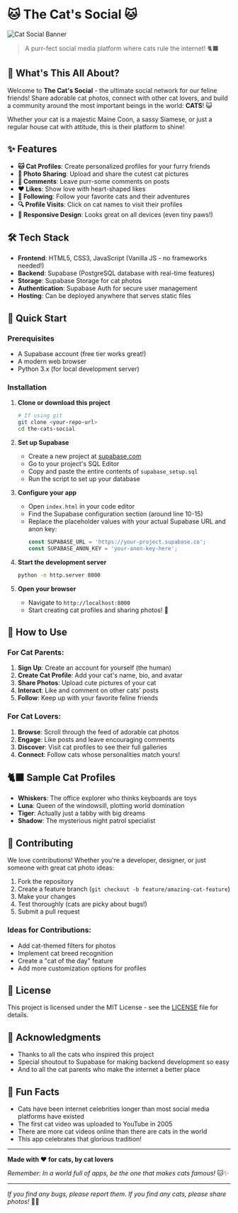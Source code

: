 # 🐱 The Cat's Social 🐱

![Cat Social Banner](https://placehold.co/800x200/F0007A/FFF?text=🐾+The+Cat%27s+Social+🐾)

> A purr-fect social media platform where cats rule the internet! 🐈‍⬛

## 🐾 What's This All About?

Welcome to **The Cat's Social** - the ultimate social network for our feline friends! Share adorable cat photos, connect with other cat lovers, and build a community around the most important beings in the world: **CATS**! 😺

Whether your cat is a majestic Maine Coon, a sassy Siamese, or just a regular house cat with attitude, this is their platform to shine!

## ✨ Features

- **🐱 Cat Profiles**: Create personalized profiles for your furry friends
- **📸 Photo Sharing**: Upload and share the cutest cat pictures
- **💬 Comments**: Leave purr-some comments on posts
- **❤️ Likes**: Show love with heart-shaped likes
- **👥 Following**: Follow your favorite cats and their adventures
- **🔍 Profile Visits**: Click on cat names to visit their profiles
- **📱 Responsive Design**: Looks great on all devices (even tiny paws!)

## 🛠️ Tech Stack

- **Frontend**: HTML5, CSS3, JavaScript (Vanilla JS - no frameworks needed!)
- **Backend**: Supabase (PostgreSQL database with real-time features)
- **Storage**: Supabase Storage for cat photos
- **Authentication**: Supabase Auth for secure user management
- **Hosting**: Can be deployed anywhere that serves static files

## 🚀 Quick Start

### Prerequisites
- A Supabase account (free tier works great!)
- A modern web browser
- Python 3.x (for local development server)

### Installation

1. **Clone or download this project**
   ```bash
   # If using git
   git clone <your-repo-url>
   cd the-cats-social
   ```

2. **Set up Supabase**
   - Create a new project at [supabase.com](https://supabase.com)
   - Go to your project's SQL Editor
   - Copy and paste the entire contents of `supabase_setup.sql`
   - Run the script to set up your database

3. **Configure your app**
   - Open `index.html` in your code editor
   - Find the Supabase configuration section (around line 10-15)
   - Replace the placeholder values with your actual Supabase URL and anon key:
     ```javascript
     const SUPABASE_URL = 'https://your-project.supabase.co';
     const SUPABASE_ANON_KEY = 'your-anon-key-here';
     ```

4. **Start the development server**
   ```bash
   python -m http.server 8000
   ```

5. **Open your browser**
   - Navigate to `http://localhost:8000`
   - Start creating cat profiles and sharing photos! 🎉

## 📖 How to Use

### For Cat Parents:
1. **Sign Up**: Create an account for yourself (the human)
2. **Create Cat Profile**: Add your cat's name, bio, and avatar
3. **Share Photos**: Upload cute pictures of your cat
4. **Interact**: Like and comment on other cats' posts
5. **Follow**: Keep up with your favorite feline friends

### For Cat Lovers:
1. **Browse**: Scroll through the feed of adorable cat photos
2. **Engage**: Like posts and leave encouraging comments
3. **Discover**: Visit cat profiles to see their full galleries
4. **Connect**: Follow cats whose personalities match yours!

## 🐈‍⬛ Sample Cat Profiles

- **Whiskers**: The office explorer who thinks keyboards are toys
- **Luna**: Queen of the windowsill, plotting world domination
- **Tiger**: Actually just a tabby with big dreams
- **Shadow**: The mysterious night patrol specialist

## 🤝 Contributing

We love contributions! Whether you're a developer, designer, or just someone with great cat photo ideas:

1. Fork the repository
2. Create a feature branch (`git checkout -b feature/amazing-cat-feature`)
3. Make your changes
4. Test thoroughly (cats are picky about bugs!)
5. Submit a pull request

### Ideas for Contributions:
- Add cat-themed filters for photos
- Implement cat breed recognition
- Create a "cat of the day" feature
- Add more customization options for profiles

## 📄 License

This project is licensed under the MIT License - see the [LICENSE](LICENSE) file for details.

## 🙏 Acknowledgments

- Thanks to all the cats who inspired this project
- Special shoutout to Supabase for making backend development so easy
- And to all the cat parents who make the internet a better place

## 🐾 Fun Facts

- Cats have been internet celebrities longer than most social media platforms have existed
- The first cat video was uploaded to YouTube in 2005
- There are more cat videos online than there are cats in the world
- This app celebrates that glorious tradition!

---

**Made with ❤️ for cats, by cat lovers**

*Remember: In a world full of apps, be the one that makes cats famous!* 🐱✨

---

*If you find any bugs, please report them. If you find any cats, please share photos!* 📸🐾

